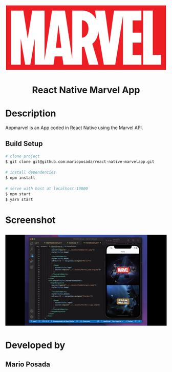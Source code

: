 <h1 align="center"> <img width="500" src="https://github.com/marioposada/assets/blob/main/marvel/Marvel_Logo.svg.png" /> </h1>
<h1 align="center">  React Native Marvel App  </h1>

# Description
Appmarvel is an App coded in React Native using the Marvel API.

## Build Setup

``` bash
# clone project
$ git clone git@github.com:marioposada/react-native-marvelapp.git

# install dependencies
$ npm install

# serve with host at localhost:19000
$ npm start
$ yarn start
```
# Screenshot
<h2 align="center"> <img width="700" src="https://github.com/marioposada/assets/blob/main/marvel/imagen1.gif" /> </h2>
                       
                       
# Developed by 
## Mario Posada

